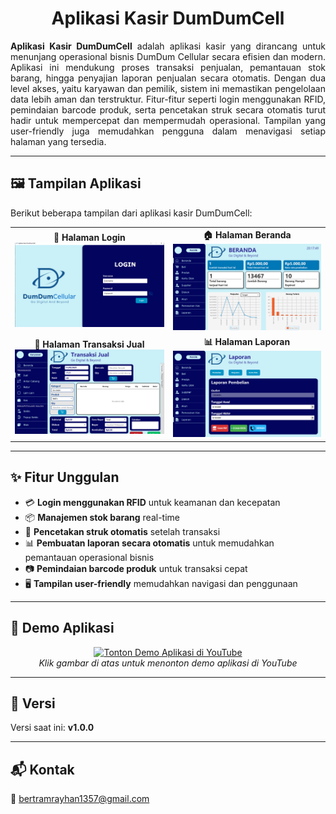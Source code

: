 <h1 align="center">Aplikasi Kasir DumDumCell</h1>

<p align="justify"><b>Aplikasi Kasir DumDumCell</b> adalah aplikasi kasir yang dirancang untuk menunjang operasional bisnis DumDum Cellular secara efisien dan modern. Aplikasi ini mendukung proses transaksi penjualan, pemantauan stok barang, hingga penyajian laporan penjualan secara otomatis. Dengan dua level akses, yaitu karyawan dan pemilik, sistem ini memastikan pengelolaan data lebih aman dan terstruktur. Fitur-fitur seperti login menggunakan RFID, pemindaian barcode produk, serta pencetakan struk secara otomatis turut hadir untuk mempercepat dan mempermudah operasional. Tampilan yang user-friendly juga memudahkan pengguna dalam menavigasi setiap halaman yang tersedia.</p>

---

## 🖼️ Tampilan Aplikasi

Berikut beberapa tampilan dari aplikasi kasir DumDumCell:

<div align="center">
  <table>
    <tr>
      <td align="center">
        <strong>🔐 Halaman Login</strong><br>
        <img src="src/assets/demo/halaman-login.PNG" alt="Halaman Login" width="300"/>
      </td>
      <td align="center">
        <strong>🏠 Halaman Beranda</strong><br>
        <img src="src/assets/demo/halaman-beranda-pemilik.png" alt="Halaman Beranda" width="300"/>
      </td>
    </tr>
    <tr>
      <td align="center">
        <strong>🛒 Halaman Transaksi Jual</strong><br>
        <img src="src/assets/demo/halaman-transaksi-jual.png" alt="Halaman Transaksi Jual" width="300"/>
      </td>
      <td align="center">
        <strong>📊 Halaman Laporan</strong><br>
        <img src="src/assets/demo/halaman-laporan.png" alt="Halaman Laporan" width="300"/>
      </td>
    </tr>
  </table>
</div>

---

## ✨ Fitur Unggulan

- 💳 **Login menggunakan RFID** untuk keamanan dan kecepatan
- 📦 **Manajemen stok barang** real-time
- 🧾 **Pencetakan struk otomatis** setelah transaksi
- 📊 **Pembuatan laporan secara otomatis** untuk memudahkan pemantauan operasional bisnis
- 📷 **Pemindaian barcode produk** untuk transaksi cepat
- 🖥️ **Tampilan user-friendly** memudahkan navigasi dan penggunaan

---

## 🎥 Demo Aplikasi

<div align="center">

<a href="https://youtu.be/HUCxY801T1A">
  <img src="https://img.youtube.com/vi/HUCxY801T1A/0.jpg" alt="Tonton Demo Aplikasi di YouTube" width="480">
</a>

<br/>
<em>Klik gambar di atas untuk menonton demo aplikasi di YouTube</em>

</div>

---

## 🧩 Versi

Versi saat ini: **v1.0.0**

---

## 📬 Kontak
📧 bertramrayhan1357@gmail.com
